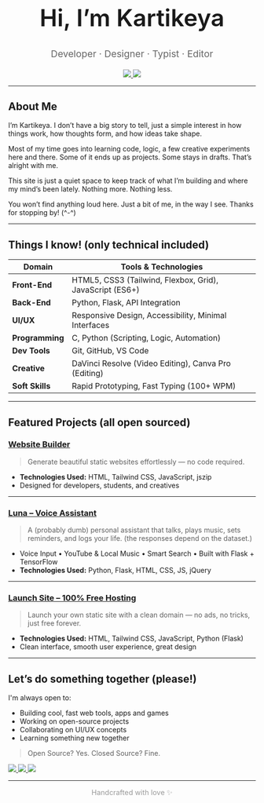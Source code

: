 <h1 align="center" style="font-weight: 600; font-size: 3rem;">Hi, I’m Kartikeya</h1>
<p align="center" style="font-size: 1.2rem; color: #666;">Developer · Designer · Typist · Editor</p>

<p align="center">
  <a href="http://kartikeyalab.github.io/kartikeya">
    <img src="https://img.shields.io/badge/Portfolio-%23000000?style=for-the-badge&logo=globe&logoColor=white" />
  </a>
  <a href="mailto:kartikeya30062009@gmail.com">
    <img src="https://img.shields.io/badge/Mail%20Me-%230078D4?style=for-the-badge&logo=gmail&logoColor=white" />
  </a>
</p>

---

## About Me

I’m Kartikeya. I don’t have a big story to tell, just a simple interest in how things work, how thoughts form, and how ideas take shape.

Most of my time goes into learning code, logic, a few creative experiments here and there. Some of it ends up as projects. Some stays in drafts. That’s alright with me.

This site is just a quiet space to keep track of what I’m building and where my mind’s been lately. Nothing more. Nothing less.

You won’t find anything loud here. Just a bit of me, in the way I see. Thanks for stopping by! (^-^)



---

## Things I know! (only technical included)

| Domain          | Tools & Technologies                                     |
| --------------- | -------------------------------------------------------- |
| **Front-End**   | HTML5, CSS3 (Tailwind, Flexbox, Grid), JavaScript (ES6+) |
| **Back-End**    | Python, Flask, API Integration                           |
| **UI/UX**       | Responsive Design, Accessibility, Minimal Interfaces     |
| **Programming** | C, Python (Scripting, Logic, Automation)                 |
| **Dev Tools**   | Git, GitHub, VS Code                                     |
| **Creative**    | DaVinci Resolve (Video Editing), Canva Pro (Editing)     |
| **Soft Skills** | Rapid Prototyping, Fast Typing (100+ WPM)                |

---

## Featured Projects (all open sourced)

### [Website Builder](https://kartikeyalab.github.io/PortfolioBuilder/)

> Generate beautiful static websites effortlessly — no code required.

- **Technologies Used:** HTML, Tailwind CSS, JavaScript, jszip
- Designed for developers, students, and creatives

---

### [Luna – Voice Assistant](https://github.com/KartikeyaLab/Luna)

> A (probably dumb) personal assistant that talks, plays music, sets reminders, and logs your life. (the responses depend on the dataset.)

- Voice Input • YouTube & Local Music • Smart Search • Built with Flask + TensorFlow
- **Technologies Used:** Python, Flask, HTML, CSS, JS, jQuery

---

### [Launch Site – 100% Free Hosting](https://kartikeya.onrender.com/)

> Launch your own static site with a clean domain — no ads, no tricks, just free forever.

- **Technologies Used:** HTML, Tailwind CSS, JavaScript, Python (Flask)
- Clean interface, smooth user experience, great design

---

## Let’s do something together (please!)

I'm always open to:

- Building cool, fast web tools, apps and games
- Working on open-source projects
- Collaborating on UI/UX concepts
- Learning something new together

> Open Source? Yes. Closed Source? Fine.

<p align="left">
  <a href="https://monkeytype.com/profile/Karitkeya">
    <img src="https://img.shields.io/badge/Monkeytype-%23FFBF00?style=for-the-badge&logo=monkeytype&logoColor=black" />
  </a>
  <a href="http://kartikeyalab.github.io/kartikeya">
    <img src="https://img.shields.io/badge/Portfolio-%23000000?style=for-the-badge&logo=globe&logoColor=white" />
  </a>
  <a href="mailto:kartikeya30062009@gmail.com">
    <img src="https://img.shields.io/badge/Mail%20Me-%230078D4?style=for-the-badge&logo=gmail&logoColor=white" />
  </a>
</p>

---

<p align="center" style="font-size: 0.9rem; color: #999;">Handcrafted with love ✨</p>
